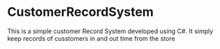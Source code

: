 # CustomerRecordSystem

This is a simple customer Record System developed using C#. It simply keep records of cusstomers in and out time from the store
